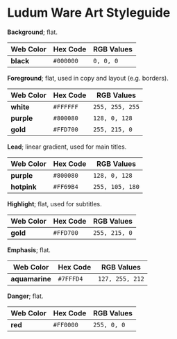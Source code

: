 Ludum Ware Art Styleguide
=====

**Background**; flat.

| Web Color      | Hex Code  | RGB Values      |
|----------------|-----------|-----------------|
| **black**      | `#000000` | `0, 0, 0`       |

**Foreground**; flat, used in copy and layout (e.g. borders).

| Web Color      | Hex Code  | RGB Values      |
|----------------|-----------|-----------------|
| **white**      | `#FFFFFF` | `255, 255, 255` |
| **purple**     | `#800080` | `128, 0, 128`   |
| **gold**       | `#FFD700` | `255, 215, 0`   |

**Lead**; linear gradient, used for main titles.

| Web Color      | Hex Code  | RGB Values      |
|----------------|-----------|-----------------|
| **purple**     | `#800080` | `128, 0, 128`   |
| **hotpink**    | `#FF69B4` | `255, 105, 180` |

**Highlight**; flat, used for subtitles.

| Web Color      | Hex Code  | RGB Values      |
|----------------|-----------|-----------------|
| **gold**       | `#FFD700` | `255, 215, 0`   |

**Emphasis**; flat.

| Web Color      | Hex Code  | RGB Values      |
|----------------|-----------|-----------------|
| **aquamarine** | `#7FFFD4` | `127, 255, 212` |

**Danger**; flat.

| Web Color      | Hex Code  | RGB Values      |
|----------------|-----------|-----------------|
| **red**        | `#FF0000` | `255, 0, 0`     |
